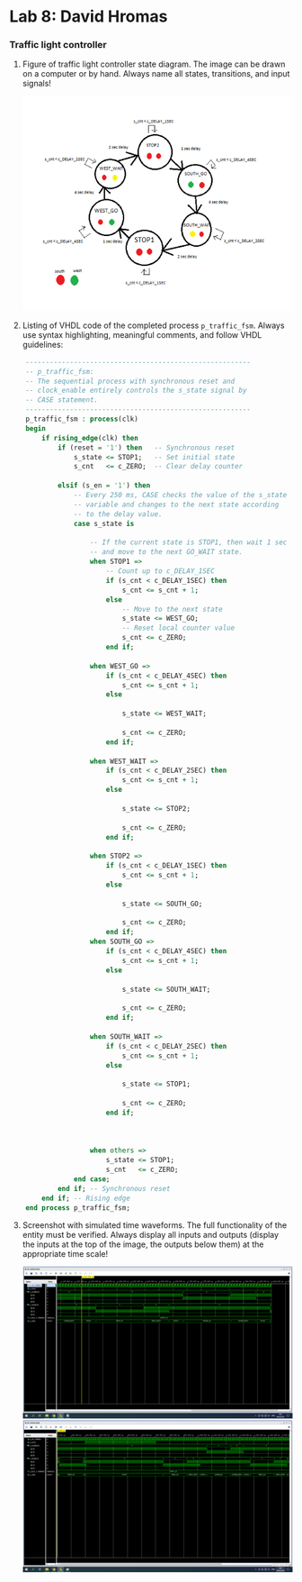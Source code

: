 # Lab 8: David Hromas

### Traffic light controller

1. Figure of traffic light controller state diagram. The image can be drawn on a computer or by hand. Always name all states, transitions, and input signals!

   ![your figure](https://github.com/davidhro/digital-electronics-1/blob/main/labs/08-traffic_lights/states_cv8.png)

2. Listing of VHDL code of the completed process `p_traffic_fsm`. Always use syntax highlighting, meaningful comments, and follow VHDL guidelines:

```vhdl
    --------------------------------------------------------
    -- p_traffic_fsm:
    -- The sequential process with synchronous reset and 
    -- clock_enable entirely controls the s_state signal by 
    -- CASE statement.
    --------------------------------------------------------
    p_traffic_fsm : process(clk)
    begin
        if rising_edge(clk) then
            if (reset = '1') then   -- Synchronous reset
                s_state <= STOP1;   -- Set initial state
                s_cnt   <= c_ZERO;  -- Clear delay counter

            elsif (s_en = '1') then
                -- Every 250 ms, CASE checks the value of the s_state 
                -- variable and changes to the next state according 
                -- to the delay value.
                case s_state is

                    -- If the current state is STOP1, then wait 1 sec
                    -- and move to the next GO_WAIT state.
                    when STOP1 =>
                        -- Count up to c_DELAY_1SEC
                        if (s_cnt < c_DELAY_1SEC) then
                            s_cnt <= s_cnt + 1;
                        else
                            -- Move to the next state
                            s_state <= WEST_GO;
                            -- Reset local counter value
                            s_cnt <= c_ZERO;
                        end if;

                    when WEST_GO =>
                        if (s_cnt < c_DELAY_4SEC) then
                            s_cnt <= s_cnt + 1;
                        else
                            
                            s_state <= WEST_WAIT;
                           
                            s_cnt <= c_ZERO;
                        end if;
                        
                    when WEST_WAIT =>
                        if (s_cnt < c_DELAY_2SEC) then
                            s_cnt <= s_cnt + 1;
                        else
                            
                            s_state <= STOP2;
                           
                            s_cnt <= c_ZERO;
                        end if;  
                        
                    when STOP2 =>
                        if (s_cnt < c_DELAY_1SEC) then
                            s_cnt <= s_cnt + 1;
                        else
                            
                            s_state <= SOUTH_GO;
                           
                            s_cnt <= c_ZERO;
                        end if;     
                    when SOUTH_GO =>
                        if (s_cnt < c_DELAY_4SEC) then
                            s_cnt <= s_cnt + 1;
                        else
                            
                            s_state <= SOUTH_WAIT;
                           
                            s_cnt <= c_ZERO;
                        end if;  
                        
                    when SOUTH_WAIT =>
                        if (s_cnt < c_DELAY_2SEC) then
                            s_cnt <= s_cnt + 1;
                        else
                            
                            s_state <= STOP1;
                           
                            s_cnt <= c_ZERO;
                        end if;         


              
                    when others =>
                        s_state <= STOP1;
                        s_cnt   <= c_ZERO;
                end case;
            end if; -- Synchronous reset
        end if; -- Rising edge
    end process p_traffic_fsm;
```

3. Screenshot with simulated time waveforms. The full functionality of the entity must be verified. Always display all inputs and outputs (display the inputs at the top of the image, the outputs below them) at the appropriate time scale!

   ![your figure](https://github.com/davidhro/digital-electronics-1/blob/main/labs/08-traffic_lights/waveforms.png)
   ![your figure](https://github.com/davidhro/digital-electronics-1/blob/main/labs/08-traffic_lights/waveforms2.png)
